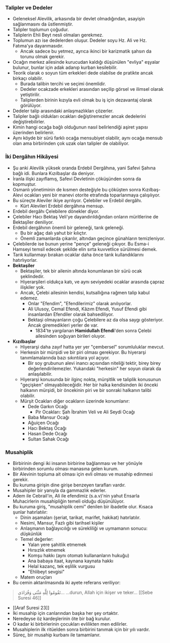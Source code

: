### Talipler ve Dedeler
- Geleneksel Alevilik, arkasında bir devlet olmadığından, asayişin sağlanmasını da üstlenmiştir.
- Talipler toplumun çoğudur.
- Taliplerin Ehli Beyt nesli olmaları gerekmez.
- Toplumun azı ise dedelerden oluşur. Dedeler soyu Hz. Ali ve Hz. Fatıma'ya dayanmasıdır.
	- Ancak sadece bu yetmez, ayrıca ikinci bir karizmatik şahsın da torunu olmak gerekir.
- Ocağın merkez ailesinde kurucudan kaldığı düşünülen "evliya" eşyalar bulunur, bunlar için adak adanıp kurban kesilebilir.
- Teorik olarak o soyun tüm erkekleri dede olabilse de pratikte ancak birkaçı olabilir.
	- Burada talibin tercihi ve seçimi önemlidir.
	- Dedeler ocakzade erkekleri arasından seçilip görsel ve ilimsel olarak yetiştirilir.
	- Taliplerden birinin kızıyla evli olmak bu iş için dezavantaj olarak görülüyor.
- Dedeler talip arasındaki anlaşmazlıkları çözerler.
- Talipler bağlı oldukları ocakları değiştiremezler ancak dedelerini değiştirebilirler.
- Kimin hangi ocağa bağlı olduğunun nasıl belirlendiği aşiret yapısı üzerinden belirlenir.
- Aynı köyde bir sürü farklı ocağa mensubiyet olabilir, aynı ocağa mensub olan ama birbirinden çok uzak olan talipler de olabiliyor.

### İki Dergâhın Hikâyesi
- Şu anki Alevilik yüksek oranda Erdebil Dergâhına, yani Safevi Şahına bağlı idi. Bunlara Kızılbaşlar da deniyor.
- İranla ilişki zayıflamış, Safevi Devletinin çöküşünden sonra da kopmuştur.
- Osmanlı yönetiminin de kısmen desteğiyle bu çöküşten sonra Kızılbaş-Alevi ocakları yeni bir manevi otorite etrafında toparlanmaya çalışılıyor.
- Bu süreçte Aleviler ikiye ayrılıyor. Çelebiler ve Erdebil dergâhı.
	- Kürt Alevileri Erdebil dergâhına mensup.
- Erdebil dergâhı Çelebilere dönekler diyor.
- Çelebiler Hacı Bektaş Veli'ye dayandırıldığından onların müritlerine de Bektaşîler deniliyor.
- Erdebil dergâhının önemli bir geleneği, tarık geleneği. 
	- Bu bir ağaç dalı yahut bir kılıçtır.
	- Önemli zamanlarda çıkarılır, altından geçince günahların temizleniyor.
- Çelebilerde ise bunun yerine "pençe" geleneği çıkıyor. Bu Esma-i Hamseyi temsil edecek şekilde elin sırta kuvvetlice sürülmesi demek.
- Tarık kullanmayı bırakan ocaklar daha önce tarık kullandıklarını hatırlıyorlar.
- **Bektaşiler**
	- Bektaşiler, tek bir ailenin altında konumlanan bir sürü ocak şeklindedir.
	- Hiyerarşileri oldukça katı, ve aynı seviyedeki ocaklar arasında çapraz ilişkiler yok.
	- Ancak, Çelebi ailesinin kendisi, kutsallığına rağmen talip kabul edemez.
		- Onlar "Efendim", "Efendilerimiz" olarak anılıyorlar.
		- Ali Ulusoy, Cemal Efendi, Kâzım Efendi, Yusuf Efendi gibi insanlardan Efendiler olarak bahsediliyor.
		- Bektaşi olmayanların çoğu Çelebilere az da olsa saygı gösteriyor. Ancak giremedikleri yerler de var.
			- 1834'te yargılanan **Hamidullah Efendi**'den sonra Çelebi ailesinden soğuyan birileri oluyor.
- **Kızılbaşlar**
	- Hiyerarşi daha zayıf hatta yer yer "çembersel" sorumluluklar mevcut.
	- Herkesin  bir mürşidi ve bir piri olması gerekiyor. Bu hiyerarşi tanımlamalarında bazı sıkıntılara yol açıyor.
		- Bir soy grubunun alevi inancı açısından niteliği tektir, birey birey değerlendirilemezler. Yukarıdaki "herkesin" her soyun olarak da anlaşılabilir.
	- Hiyerarşi konusunda bir ilginç nokta, mürşitlik ve taliplik konusunun "geçişken" olmayabileceğidir. Her bir halka kendisinden iki önceki halkanın mürşidi, bir öncekinin piri ve bir sonraki halkanın talibi olabilir.
	- Mürşit Ocakları diğer ocakların üzerinde konumlanır:
		- Dede Garkın Ocağı
			- Pir Ocakları: Şah İbrahim Veli ve Ali Seydi Ocağı
		- Baba Mansur Ocağı
		- Ağuiçen Ocağı
		- Hacı Bektaş Ocağı
		- Hasan Dede Ocağı
		- Sultan Sahak Ocağı

### Musahiplik
- Birbirinin dengi iki insanın birbirine bağlanması ve her yönüyle birbirinden sorumlu olması manasına gelen kurum.
- Bir Alevinin topluma ait olması için evli olması ve musahip edinmesi gerekir.
- Bu kuruma girişin dine girişe benzeyen tarafları vardır.
- Musahipler bir yanıyla da gammazlık ederler.
- Adem ile Cebrail'in, Ali ile efendimiz (s.a.v)'nin yahut Ensarla Muhacirlerin musahipliğin temeli olduğu düşünülüyor.
- Bu kuruma giriş, "musahiplik cemi" denilen bir ibadetle olur. Kısaca şunlar hatırlatılır:
	- Dinin aşamaları (şeriat, tarikat, marifet, hakikat) hatırlatılır.
	- Nesimi, Mansur, Fazlı gibi tarihsel kişiler
	- Anlaşmanın bağlayıcılığı ve sürekliliği ve uymamanın sonucu: *düşkünlük*
	- Temel değerler: 
		- Yalan yere şahitlik etmemek
		- Hırsızlık etmemek
		- Komşu hakkı (aynı otomatı kullananların hukuğu)
		- Ana babaya itaat, kaynana kaynata hakkı
		- Helal kazanç, tek eşlilik vurgusu
		- "Ehlibeyt sevgisi"
	- Matem oruçları
- Bu cemin aktarılmasında iki ayete referans veriliyor:
> تَقُومُوا لِلَّهِ مَثْنَى وَفُرَادَى...
> ...durun, Allah için ikişer ve teker...
> [[Sebe Suresi 46]]
- [[Araf Suresi 23]]
- İki musahip için canlarından başka her şey ortaktır.
- Neredeyse öz kardeşlerinin öte bir bağ kurulur.
- O kadar ki birbirlerinin çocukları evlilikten men edilirler.
- Musahiplerin ilk ritüelden sonra birbirini tanımak için bir yılı vardır.
- Süreç, bir musahip kurbanı ile tamamlanır.